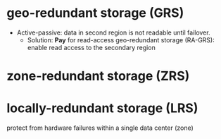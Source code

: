 
# geo-redundant storage (GRS)
- Active-passive: data in second region is not readable until failover.
  - Solution: **Pay** for read-access geo-redundant storage (RA-GRS): enable read access to the secondary region

# zone-redundant storage (ZRS)

# locally-redundant storage (LRS)
protect from hardware failures within a single data center (zone)